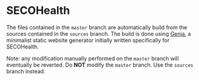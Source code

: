# SECOHealth

The files contained in the ``master`` branch are automatically build from the sources contained in the ``sources`` branch. The build is done using [Genja](https://github.com/AlexandreDecan/Genja), a minimalist static website generator initially written specifically for SECOHealth.

Note: any modification manually performed on the ``master`` branch will eventually be reverted. Do **NOT** modify the ``master`` branch. Use the ``sources`` branch instead. 
